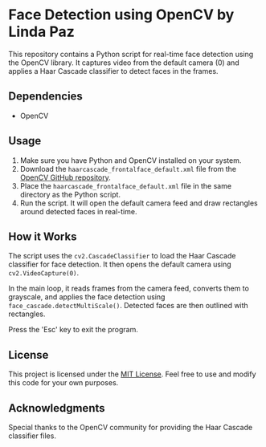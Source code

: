 # Face Detection using OpenCV by Linda Paz

This repository contains a Python script for real-time face detection using the OpenCV library. It captures video from the default camera (0) and applies a Haar Cascade classifier to detect faces in the frames.

## Dependencies

- OpenCV

## Usage

1. Make sure you have Python and OpenCV installed on your system.
2. Download the `haarcascade_frontalface_default.xml` file from the [OpenCV GitHub repository](https://github.com/opencv/opencv/tree/master/data/haarcascades).
3. Place the `haarcascade_frontalface_default.xml` file in the same directory as the Python script.
4. Run the script. It will open the default camera feed and draw rectangles around detected faces in real-time.

## How it Works

The script uses the `cv2.CascadeClassifier` to load the Haar Cascade classifier for face detection. It then opens the default camera using `cv2.VideoCapture(0)`.

In the main loop, it reads frames from the camera feed, converts them to grayscale, and applies the face detection using `face_cascade.detectMultiScale()`. Detected faces are then outlined with rectangles.

Press the 'Esc' key to exit the program.

## License

This project is licensed under the [MIT License](LICENSE). Feel free to use and modify this code for your own purposes.

## Acknowledgments

Special thanks to the OpenCV community for providing the Haar Cascade classifier files.

